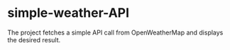 # simple-weather-API
The project fetches a simple API call from OpenWeatherMap and displays the desired result.
